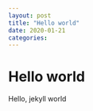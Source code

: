 ```yaml
---
layout: post
title: "Hello world"
date: 2020-01-21
categories: 
---
```


# Hello world

Hello, jekyll world

